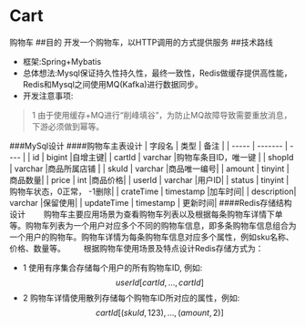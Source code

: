 # Cart
  购物车
##目的
  开发一个购物车，以HTTP调用的方式提供服务
##技术路线
- 框架:Spring+Mybatis
- 总体想法:Mysql保证持久性持久性，最终一致性，Redis做缓存提供高性能，Redis和Mysql之间使用MQ(Kafka)进行数据同步。
- 开发注意事项:
>1 由于使用缓存+MQ进行“削峰填谷”，为防止MQ故障导致需要重放消息，下游必须做到幂等。

###MySql设计
####购物车主表设计
| 字段名     | 类型      |  备注  |
| -----      | -------   | ----   |
| id         | bigint    |自增主键|
| cartId     | varchar   |购物车条目ID，唯一键   |
| shopId     | varchar   |商品所属店铺   |
| skuId      | varchar   |商品唯一编号|
| amount     | tinyint   |商品数量|
| price      | int       |商品价格|
| userId     | varchar   |用户ID|
| status     | tinyint   |购物车状态，0正常， -1删除|
| crateTime  | timestamp  |加车时间|
| description| varchar   |保留使用|
| updateTime | timestamp  | 更新时间|
####Redis存储结构设计
　　购物车主要应用场景为查看购物车列表以及根据每条购物车详情下单等。购物车列表为一个用户对应多个不同的购物车信息，即多条购物车信息组合为一个用户的购物车。购物车详情为每条购物车信息对应多个属性，例如sku名称、价格、数量等。
　　根据购物车使用场景及特点设计Redis存储方式为：
- 1 使用有序集合存储每个用户的所有购物车ID, 例如:
$$userId[cartId,…,cartId]$$
- 2 购物车详情使用散列存储每个购物车ID所对应的属性，例如:
$$cartId[(skuId, 123), …, (amount, 2)]$$
